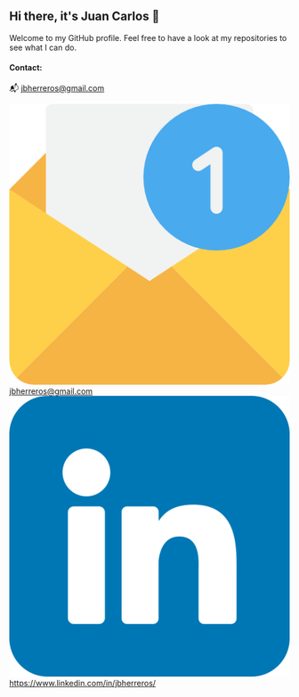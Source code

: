 ## Hi there, it's Juan Carlos 👋

Welcome to my GitHub profile. Feel free to have a look at my repositories to see what I can do. 

#### Contact:
📬 jbherreros@gmail.com

![img](email.png) jbherreros@gmail.com
![img](linkedin.png) https://www.linkedin.com/in/jbherreros/

